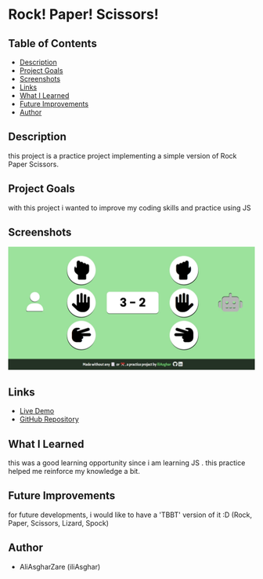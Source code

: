 # Rock! Paper! Scissors!

## Table of Contents
- [Description](#description)
- [Project Goals](#project-goals)
- [Screenshots](#screenshots)
- [Links](#links)
- [What I Learned](#what-i-learned)
- [Future Improvements](#future-improvements)
- [Author](#author)

## Description
this project is a practice project implementing a simple version of Rock Paper Scissors.

## Project Goals
with this project i wanted to improve my coding skills and practice using JS

## Screenshots
![](./images/screenshots/final.jpeg)

## Links
- [Live Demo](https://iliasghar.github.io/Rock-Paper-Scissors/)
- [GitHub Repository](https://github.com/iliAsghar/Rock-Paper-Scissors)

## What I Learned
this was a good learning opportunity since i am learning JS . this practice helped me reinforce my knowledge a bit.

## Future Improvements
for future developments, i would like to have a 'TBBT' version of it :D (Rock, Paper, Scissors, Lizard, Spock)

## Author
- AliAsgharZare (iliAsghar)
